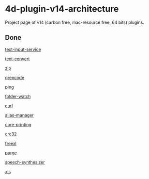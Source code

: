 # 4d-plugin-v14-architecture
Project page of v14 (carbon free, mac-resource free, 64 bits) plugins.

Done
---
[text-input-service](https://github.com/miyako/4d-plugin-text-input-service)

[text-convert](https://github.com/miyako/4d-plugin-text-convert)

[zip](https://github.com/miyako/4d-plugin-zip)

[qrencode](https://github.com/miyako/4d-plugin-qrencode)

[ping](https://github.com/miyako/4d-plugin-ping)

[folder-watch](https://github.com/miyako/4d-plugin-folder-watch)

[curl](https://github.com/miyako/4d-plugin-curl)

[alias-manager](https://github.com/miyako/4d-plugin-alias-manager)

[core-printing](https://github.com/miyako/4d-plugin-core-printing)

[crc32](https://github.com/miyako/4d-plugin-crc32)

[freexl](https://github.com/miyako/wak-freexl)

[purge](https://github.com/miyako/4d-plugin-purge)

[speech-synthesizer](https://github.com/miyako/4d-plugin-speech-synthesizer)

[xls](https://github.com/miyako/4d-plugin-xls)


